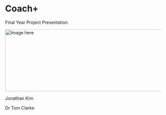 # Coach+ 

Final Year Project Presentation

<img alt="Image here" width="600px" height="200px">

<div id="info">
  <p>Jonathan Kim</p>
  <p>Dr Tom Clarke</p>
</div>
